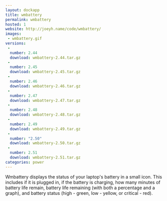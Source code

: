 ```yaml
---
layout: dockapp
title: wmbattery
permalink: wmbattery
hosted: 1
website: http://joeyh.name/code/wmbattery/
images:
 - wmbattery.gif
versions:
 -
  number: 2.44
  download: wmbattery-2.44.tar.gz
 -
  number: 2.45
  download: wmbattery-2.45.tar.gz
 -
  number: 2.46
  download: wmbattery-2.46.tar.gz
 -
  number: 2.47
  download: wmbattery-2.47.tar.gz
 -
  number: 2.48
  download: wmbattery-2.48.tar.gz
 -
  number: 2.49
  download: wmbattery-2.49.tar.gz
 -
  number: "2.50"
  download: wmbattery-2.50.tar.gz
 -
  number: 2.51
  download: wmbattery-2.51.tar.gz
categories: power
---
```

Wmbattery displays the status of your laptop's battery in a small icon. This includes if it is plugged in, if the battery is charging, how many minutes of battery life remain, battery life remaining (with both a percentage and a graph), and battery status (high - green, low - yellow, or critical - red).
